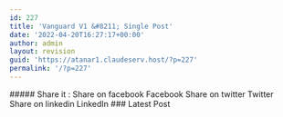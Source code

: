 ```yaml
---
id: 227
title: 'Vanguard V1 &#8211; Single Post'
date: '2022-04-20T16:27:17+00:00'
author: admin
layout: revision
guid: 'https://atanar1.claudeserv.host/?p=227'
permalink: '/?p=227'
---
```


<style>/*! elementor - v3.6.4 - 13-04-2022 */
.elementor-heading-title{padding:0;margin:0;line-height:1}.elementor-widget-heading .elementor-heading-title[class*=elementor-size-]>a{color:inherit;font-size:inherit;line-height:inherit}.elementor-widget-heading .elementor-heading-title.elementor-size-small{font-size:15px}.elementor-widget-heading .elementor-heading-title.elementor-size-medium{font-size:19px}.elementor-widget-heading .elementor-heading-title.elementor-size-large{font-size:29px}.elementor-widget-heading .elementor-heading-title.elementor-size-xl{font-size:39px}.elementor-widget-heading .elementor-heading-title.elementor-size-xxl{font-size:59px}</style></head><body>##### Share it :

<link href="https://atanar1.claudeserv.host/wp-content/plugins/elementor-pro/assets/css/widget-share-buttons.min.css" rel="stylesheet"></link> Share on facebook  
 Facebook  
 Share on twitter  
 Twitter  
 Share on linkedin  
 LinkedIn ### Latest Post